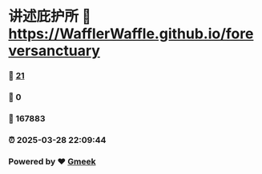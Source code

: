 # 讲述庇护所 :link: https://WafflerWaffle.github.io/foreversanctuary 
### :page_facing_up: [21](https://WafflerWaffle.github.io/foreversanctuary/tag.html) 
### :speech_balloon: 0 
### :hibiscus: 167883 
### :alarm_clock: 2025-03-28 22:09:44 
### Powered by :heart: [Gmeek](https://github.com/Meekdai/Gmeek)
